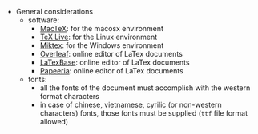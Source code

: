 * General considerations
    - software:
        - [MacTeX](http://www.tug.org/mactex/): for the macosx environment
        - [TeX Live](https://www.tug.org/texlive/): for the Linux environment
        - [Miktex](https://miktex.org/download): for the Windows environment
        - [Overleaf](https://www.overleaf.com/): online editor of LaTex documents
        - [LaTexBase](https://latexbase.com/): online editor of LaTex documents
        - [Papeeria](https://papeeria.com/): online editor of LaTex documents
    - fonts:
        - all the fonts of the document must accomplish with the western format characters
        - in case of chinese, vietnamese, cyrilic (or non-western characters) fonts, those fonts must be supplied (`ttf` file format allowed)
        